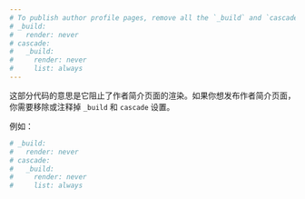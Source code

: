 ```yaml
---
# To publish author profile pages, remove all the `_build` and `cascade` settings below.
# _build:
#   render: never
# cascade:
#   _build:
#     render: never
#     list: always
---
```





这部分代码的意思是它阻止了作者简介页面的渲染。如果你想发布作者简介页面，你需要移除或注释掉 `_build` 和 `cascade` 设置。

例如：

```yaml
# _build:
#   render: never
# cascade:
#   _build:
#     render: never
#     list: always
```